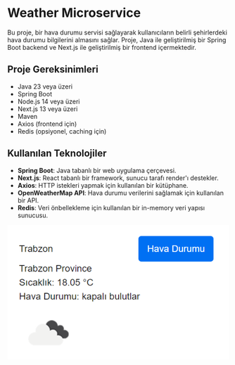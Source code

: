 # Weather Microservice

Bu proje, bir hava durumu servisi sağlayarak kullanıcıların belirli şehirlerdeki hava durumu bilgilerini almasını sağlar. Proje, Java ile geliştirilmiş bir Spring Boot backend ve Next.js ile geliştirilmiş bir frontend içermektedir.

## Proje Gereksinimleri
- Java 23 veya üzeri
- Spring Boot
- Node.js 14 veya üzeri
- Next.js 13 veya üzeri
- Maven
- Axios (frontend için)
- Redis (opsiyonel, caching için)

## Kullanılan Teknolojiler
- **Spring Boot**: Java tabanlı bir web uygulama çerçevesi.
- **Next.js**: React tabanlı bir framework, sunucu tarafı render'ı destekler.
- **Axios**: HTTP istekleri yapmak için kullanılan bir kütüphane.
- **OpenWeatherMap API**: Hava durumu verilerini sağlamak için kullanılan bir API.
- **Redis**: Veri önbellekleme için kullanılan bir in-memory veri yapısı sunucusu.

![img.png](img.png)